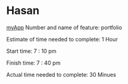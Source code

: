 # Hasan 
[myApp](https://fancy-muffin-b01b09.netlify.app/)
Number and name of feature: portfolio

Estimate of time needed to complete: 1 Hour

Start time: 7 : 10 pm

Finish time: 7 : 40 pm

Actual time needed to complete: 30 Minues
